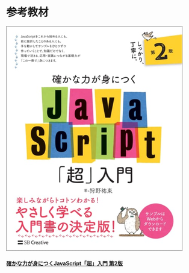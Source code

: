 # 参考教材

<a href="https://www.sbcr.jp/product/4815601577/"><img src="./images/front-cover.jpg"></a>
#### <a href="https://www.sbcr.jp/product/4815601577/">確かな力が身につくJavaScript「超」入門 第2版</a>